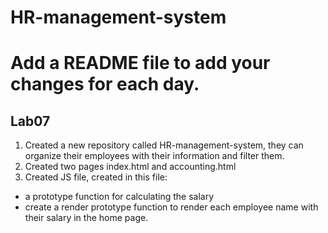 # HR-management-system

# Add a README file to add your changes for each day. 

## Lab07

1. Created a new repository called HR-management-system, they can organize their employees with their information and filter them.
2. Created two pages index.html and accounting.html
3. Created JS file, created in this file:
* a prototype function for calculating the salary
* create a render prototype function to render each employee name with their salary in the home page.
